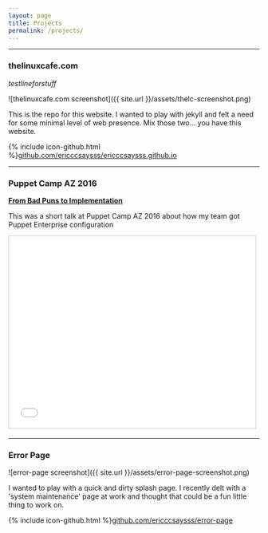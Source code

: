 ```yaml
---
layout: page
title: Projects
permalink: /projects/
---
```


---

### thelinuxcafe.com
*testlineforstuff*

![thelinuxcafe.com screenshot]({{ site.url }}/assets/thelc-screenshot.png)

This is the repo for this website. I wanted to play with jekyll and felt a need
for some minimal level of web presence. Mix those two... you have this website.

{% include icon-github.html %}[github.com/ericccsaysss/ericccsaysss.github.io](https://github.com/ericccsaysss/ericccsaysss.github.io)

---

### Puppet Camp AZ 2016

**[From Bad Puns to Implementation](https://www.slideshare.net/EricArellano1/from-bad-puns-to-implementation)**

This was a short talk at Puppet Camp AZ 2016 about how my team got Puppet Enterprise configuration

<iframe src="//www.slideshare.net/slideshow/embed_code/key/HzhiDnovM8jvWH" width="495" height="385" frameborder="0" marginwidth="0" marginheight="0" scrolling="no" style="border:1px solid #CCC; border-width:1px; margin-bottom:5px; max-width: 100%;" allowfullscreen> </iframe>


---

### Error Page

![error-page screenshot]({{ site.url }}/assets/error-page-screenshot.png)

I wanted to play with a quick and dirty splash page. I recently delt with a 'system maintenance' page at work and thought that could be a fun little thing to work on.

{% include icon-github.html %}[github.com/ericccsaysss/error-page](https://github.com/ericccsaysss/error-page)
